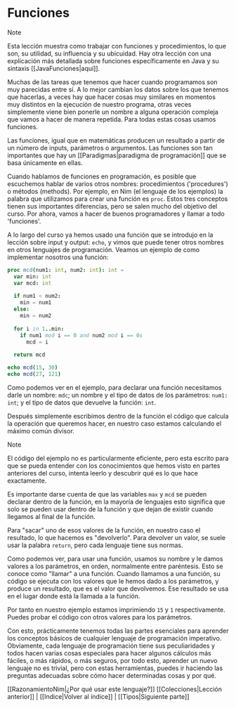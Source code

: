 # Funciones
> [!NOTE]
> Esta lección muestra como trabajar con funciones y procedimientos, lo que son, su utilidad, su influencia y su ubicuidad. Hay otra lección con una explicación más detallada sobre funciones específicamente en Java y su sintaxis [[JavaFunciones|aquí]].

Muchas de las tareas que tenemos que hacer cuando programamos son muy parecidas entre sí. A lo mejor cambian los datos sobre los que tenemos que hacerlas, a veces hay que hacer cosas muy similares en momentos muy distintos en la ejecución de nuestro programa, otras veces simplemente viene bien ponerle un nombre a alguna operación compleja que vamos a hacer de manera repetida. Para todas estas cosas usamos funciones.

Las funciones, igual que en matemáticas producen un resultado a partir de un número de inputs, parámetros o argumentos. Las funciones son tan importantes que hay un [[Paradigmas|paradigma de programación]] que se basa únicamente en ellas.

Cuando hablamos de funciones en programación, es posible que escuchemos hablar de varios otros nombres: procedimientos ('procedures') o métodos (methods). Por ejemplo, en Nim (el lenguaje de los ejemplos) la palabra que utilizamos para crear una función es `proc`. Estos tres conceptos tienen sus importantes diferencias, pero se salen mucho del objetivo del curso. Por ahora, vamos a hacer de buenos programadores y llamar a todo 'funciones'.

A lo largo del curso ya hemos usado una función que se introdujo en la lección sobre input y output: `echo`, y vimos que puede tener otros nombres en otros lenguajes de programación. Veamos un ejemplo de como implementar nosotros una función:

```nim
proc mcd(num1: int, num2: int): int =
  var min: int
  var mcd: int
  
  if num1 < num2:
    min = num1
  else:
    min = num2
  
  for i in 1..min:
    if num1 mod i == 0 and num2 mod i == 0:
      mcd = i
  
  return mcd

echo mcd(15, 30)
echo mcd(27, 121)
```

Como podemos ver en el ejemplo, para declarar una función necesitamos darle un nombre: `mdc`; un nombre y el tipo de datos de los parámetros: `num1: int`; y el tipo de datos que devuelve la función: `int`.

Después simplemente escribimos dentro de la función el código que calcula la operación que queremos hacer, en nuestro caso estamos calculando el máximo común divisor.

> [!NOTE]
> El código del ejemplo no es particularmente eficiente, pero esta escrito para que se pueda entender con los conocimientos que hemos visto en partes anteriores del curso, intenta leerlo y descubrir qué es lo que hace exactamente.

Es importante darse cuenta de que las variables `max` y `mcd` se pueden declarar dentro de la función, en la mayoría de lenguajes esto significa que solo se pueden usar dentro de la función y que dejan de existir cuando llegamos al final de la función.

Para "sacar" uno de esos valores de la función, en nuestro caso el resultado, lo que hacemos es "devolverlo". Para devolver un valor, se suele usar la palabra `return`, pero cada lenguaje tiene sus normas. 

Como podemos ver, para usar una función, usamos su nombre y le damos valores a los parámetros, en orden, normalmente entre paréntesis. Esto se conoce como "llamar" a una función. Cuando llamamos a una función, su código se ejecuta con los valores que le hemos dado a los parámetros, y produce un resultado, que es el valor que devolvemos. Ese resultado se usa en el lugar donde está la llamada a la función.

Por tanto en nuestro ejemplo estamos imprimiendo `15` y `1` respectivamente. Puedes probar el código con otros valores para los parámetros.

Con esto, prácticamente tenemos todas las partes esenciales para aprender los conceptos básicos de cualquier lenguaje de programación imperativo. Obviamente, cada lenguaje de programación tiene sus peculiaridades y todos hacen varias cosas especiales para hacer algunos cálculos más fáciles, o más rápidos, o más seguros, por todo esto, aprender un nuevo lenguaje no es trivial, pero con estas herramientas, puedes ir haciendo las preguntas adecuadas sobre cómo hacer determinadas cosas y por qué.

[[RazonamientoNim|¿Por qué usar este lenguaje?]] 
[[Colecciones|Lección anterior]] | [[Indice|Volver al índice]] | [[Tipos|Siguiente parte]]
